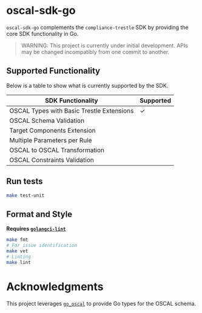 # oscal-sdk-go

`oscal-sdk-go` complements the `compliance-trestle` SDK by providing the core SDK functionality in Go.

> WARNING: This project is currently under initial development. APIs may be changed incompatibly from one commit to another.

## Supported Functionality

Below is a table to show what is currently supported by the SDK.

| SDK Functionality                         | Supported |
|-------------------------------------------|-----------|
| OSCAL Types with Basic Trestle Extensions | &#10003;  |
| OSCAL Schema Validation                   |           |
| Target Components Extension               |           |
| Multiple Parameters per Rule              |           |
| OSCAL to OSCAL Transformation             |           |
| OSCAL Constraints Validation              |           |

## Run tests

```bash
make test-unit
```

## Format and Style

**Requires [`golangci-lint`](https://golangci-lint.run/welcome/quick-start/)**

```bash
make fmt
# For issue identification
make vet
# Linting
make lint
```

# Acknowledgments

This project leverages [`go_oscal`](https://github.com/defenseunicorns/go-oscal) to provide Go types for the OSCAL schema.
